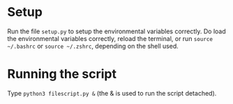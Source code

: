 # Setup
Run the file `setup.py` to setup the environmental variables correctly. Do load the environmental variables correctly, reload the terminal, or run `source ~/.bashrc` or `source ~/.zshrc`, depending on the shell used.

# Running the script
Type `python3 filescript.py &` (the & is used to run the script detached). 
